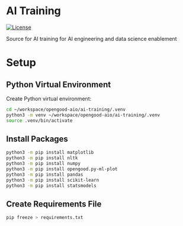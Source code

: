 # AI Training

[![License](https://img.shields.io/badge/license-MIT-blue.svg)](https://raw.githubusercontent.com/opengood-aio/ai-training/master/LICENSE)

Source for AI training for AI engineering and data science enablement

# Setup

## Python Virtual Environment

Create Python virtual environment:

```bash
cd ~/workspace/opengood-aio/ai-training/.venv
python3 -m venv ~/workspace/opengood-aio/ai-training/.venv
source .venv/bin/activate
```

## Install Packages

```bash
python3 -m pip install matplotlib
python3 -m pip install nltk
python3 -m pip install numpy
python3 -m pip install opengood.py-ml-plot
python3 -m pip install pandas
python3 -m pip install scikit-learn
python3 -m pip install statsmodels
```

## Create Requirements File

```bash
pip freeze > requirements.txt
```
